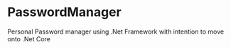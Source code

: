 # PasswordManager
Personal Password manager using .Net Framework with intention to move onto .Net Core
